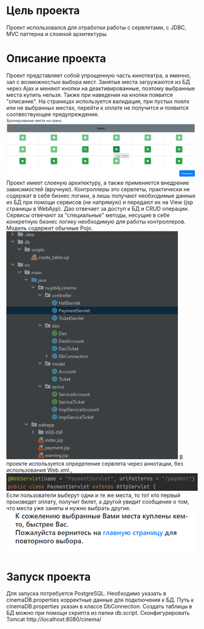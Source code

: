 # Цель проекта
Проект использовался для отработки работы с сервлетами, с JDBC, MVC паттерна и слоеной архитектуры.
# Описание проекта
Проект представляет собой упрощенную часть кинотеатра, а именно, зал с возможностью выбора мест. Занятые места загружаются из БД через Аjax и меняют кнопки на деактивированные, поэтому выбранные места купить нельзя. Также при наведении на кнопки появится "описание". На страницах используется валидация, при пустых поялх или не выбранных местах, перейти к оплате не получится и появится соотвествующее предупреждение.
![ScreenShot](images/1.png)
Проект имеет слоеную архитектуру, а также применяется внедрение зависимостей (вручную). Контроллеры это сервлеты, практически не содержат в себе бизнес логики, а лишь получают необходимые данные из БД при помощи сервисов (не напрямую) и передают их на View (jsp страницы в WebApp). Дао отвечает за доступ к БД и CRUD операции. Сервисы отвечают за "специальные" методы, несущие в себе конкретную бизнес логику необходимую для работы контроллеров. Модель содержит обычные Pojo.
![ScreenShot](images/2.PNG)
В проекте используется определение сервлета через аннотации, без использования Web.xml.,
![ScreenShot](images/3.PNG)
Если пользователи выберут одни и те же места, то тот кто первый произведет оплату, получит билет, а другой увидит сообщение о том, что места уже заняты и нужно выбрать другие.
![ScreenShot](images/4.PNG)
# Запуск проекта
Для запуска потребуется PostgreSQL. Необходимо указать в cinemaDB.properties корректные данные для подключения к БД. Путь к cinemaDB.properties указан в классе DbConnection. Создать таблицы в БД можно при помощи скрипта из папки db.script. Сконфигурировать Tomcat http://localhost:8080/cinema/
